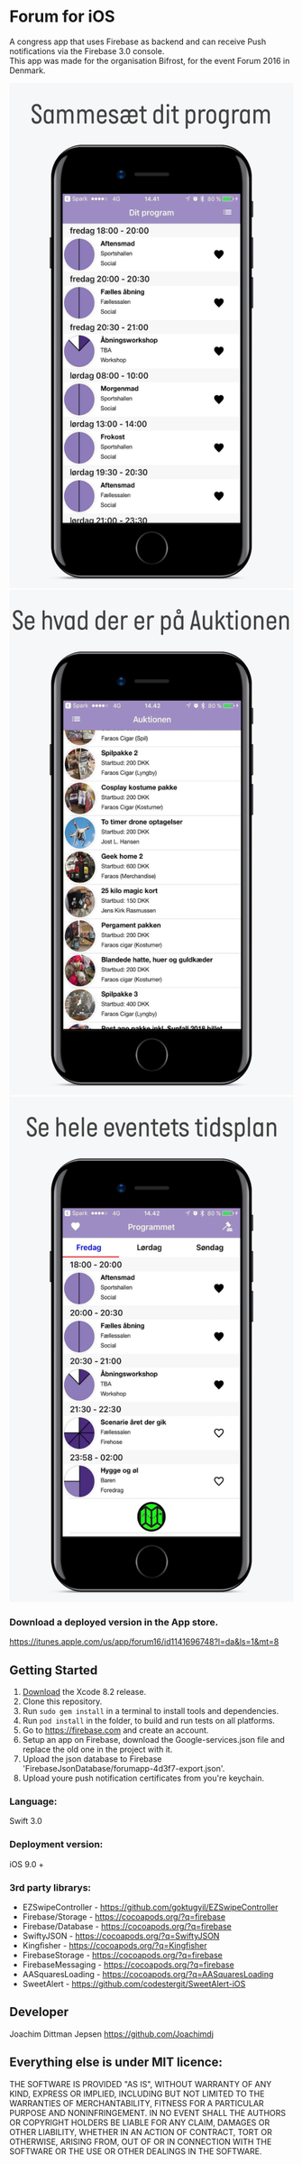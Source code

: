 # Forum for iOS 
A congress app that uses Firebase as backend and can receive Push notifications via the Firebase 3.0 console.                      
This app was made for the organisation Bifrost, for the event Forum 2016 in Denmark.

![GitHub Logo](https://github.com/bifrostDK/ForumiOS/blob/master/Screenshots/Dit%20program.png?raw=true)
![GitHub Logo](https://github.com/bifrostDK/ForumiOS/blob/master/Screenshots/Auktion.png?raw=true)
![GitHub Logo](https://github.com/bifrostDK/ForumiOS/blob/master/Screenshots/Tidsplan.png?raw=true)

### Download a deployed version in the App store.
https://itunes.apple.com/us/app/forum16/id1141696748?l=da&ls=1&mt=8

## Getting Started
1. [Download](https://developer.apple.com/xcode/download/) the Xcode 8.2 release.
2. Clone this repository.
3. Run `sudo gem install` in a terminal to install tools and dependencies.
4. Run `pod install` in the folder, to build and run tests on all platforms.
5. Go to https://firebase.com and create an account. 
6. Setup an app on Firebase, download the Google-services.json file and replace the old one in the project with it.
7. Upload the json database to Firebase 'FirebaseJsonDatabase/forumapp-4d3f7-export.json'.
7. Upload youre push notification certificates from you're keychain.

### Language: 
Swift 3.0

### Deployment version:
iOS 9.0 + 


### 3rd party librarys:
- EZSwipeController -  https://github.com/goktugyil/EZSwipeController
- Firebase/Storage - https://cocoapods.org/?q=firebase
- Firebase/Database - https://cocoapods.org/?q=firebase
- SwiftyJSON - https://cocoapods.org/?q=SwiftyJSON 
- Kingfisher - https://cocoapods.org/?q=Kingfisher
- FirebaseStorage - https://cocoapods.org/?q=firebase
- FirebaseMessaging - https://cocoapods.org/?q=firebase
- AASquaresLoading - https://cocoapods.org/?q=AASquaresLoading
- SweetAlert - https://github.com/codestergit/SweetAlert-iOS

## Developer 
Joachim Dittman Jepsen
https://github.com/Joachimdj
 

## Everything else is under MIT licence:
THE SOFTWARE IS PROVIDED "AS IS", WITHOUT WARRANTY OF ANY KIND, EXPRESS OR IMPLIED, INCLUDING BUT NOT LIMITED TO THE WARRANTIES OF MERCHANTABILITY, FITNESS FOR A PARTICULAR PURPOSE AND NONINFRINGEMENT. IN NO EVENT SHALL THE AUTHORS OR COPYRIGHT HOLDERS BE LIABLE FOR ANY CLAIM, DAMAGES OR OTHER LIABILITY, WHETHER IN AN ACTION OF CONTRACT, TORT OR OTHERWISE, ARISING FROM, OUT OF OR IN CONNECTION WITH THE SOFTWARE OR THE USE OR OTHER DEALINGS IN THE SOFTWARE.
